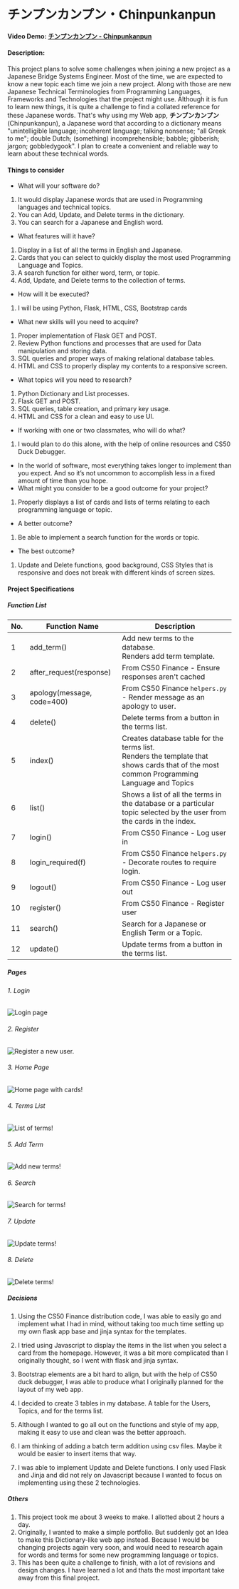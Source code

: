 # チンプンカンプン・Chinpunkanpun
#### Video Demo:  [チンプンカンプン - Chinpunkanpun](https://www.youtube.com/watch?v=NFQ1blxKiEc)
#### Description:
This project plans to solve some challenges when joining a new project as a Japanese Bridge Systems Engineer.
Most of the time, we are expected to know a new topic each time we join a new project.
Along with those are new Japanese Technical Terminologies from Programming Languages, Frameworks and Technologies that the project might use.
Although it is fun to learn new things, it is quite a challenge to find a collated reference for these Japanese words.
That's why using my Web app, **チンプンカンプン**(Chinpunkanpun), a Japanese word that according to a dictionary means "unintelligible language; incoherent language; talking nonsense; "all Greek to me"; double Dutch; (something) incomprehensible; babble; gibberish; jargon; gobbledygook".
I plan to create a convenient and reliable way to learn about these technical words.


#### Things to consider

- What will your software do?<br>
1. It would display Japanese words that are used in Programming languages and technical topics.
2. You can Add, Update, and Delete terms in the dictionary.
3. You can search for a Japanese and English word.


- What features will it have?<br>
1. Display in a list of all the terms in English and Japanese.
2. Cards that you can select to quickly display the most used Programming Language and Topics.
3. A search function for either word, term, or topic.
4. Add, Update, and Delete terms to the collection of terms.

- How will it be executed?<br>
1. I will be using Python, Flask, HTML, CSS, Bootstrap cards

- What new skills will you need to acquire?<br>
1. Proper implementation of Flask GET and POST.
2. Review Python functions and processes that are used for Data manipulation and storing data.
3. SQL queries and proper ways of making relational database tables.
4. HTML and CSS to properly display my contents to a responsive screen.

- What topics will you need to research?<br>
1. Python Dictionary and List processes.
2. Flask GET and POST.
3. SQL queries, table creation, and primary key usage.
4. HTML and CSS for a clean and easy to use UI.

- If working with one or two classmates, who will do what?<br>
1. I would plan to do this alone, with the help of online resources and CS50 Duck Debugger.

- In the world of software, most everything takes longer to implement than you expect. And so it’s not uncommon to accomplish less in a fixed amount of time than you hope.<br>
- What might you consider to be a good outcome for your project?<br>
1. Properly displays a list of cards and lists of terms relating to each programming language or topic.

- A better outcome?<br>
1. Be able to implement a search function for the words or topic.

- The best outcome?<br>
1. Update and Delete functions, good background, CSS Styles that is responsive and does not break with different kinds of screen sizes.

#### Project Specifications
##### Function List
|No.|Function Name|Description|
|---|-------------|-----------|
|1  |add_term()    |Add new terms to the database. <br>Renders add term template.|
|2  |after_request(response)|From CS50 Finance - Ensure responses aren't cached|
|3 |apology(message, code=400)    |From CS50 Finance `helpers.py` - Render message as an apology to user.|
|4  |delete()    |Delete terms from a button in the terms list.|
|5  |index()    |Creates database table for the terms list. <br>Renders the template that shows cards that of the most common Programming Language and Topics|
|6  |list()    |Shows a list of all the terms in the database or a particular topic selected by the user from the cards in the index.|
|7  |login()    |From CS50 Finance - Log user in|
|8  |login_required(f)    |From CS50 Finance `helpers.py` - Decorate routes to require login.|
|9  |logout()    |From CS50 Finance - Log user out|
|10  |register()   |From CS50 Finance - Register user|
|11  |search()    |Search for a Japanese or English Term or a Topic.|
|12  |update()    |Update terms from a button in the terms list.|


##### Pages
###### 1. Login
![Login page](/project/static/pages/login.png "Login page")
###### 2. Register
![Register a new user.](/project/static/pages/register.png "HRegister a new user.")
###### 3. Home Page
![Home page with cards!](/project/static/pages/Home.png "Home page with cards!")
###### 4. Terms List
![List of terms!](/project/static/pages/terms_list.png "List of terms.")
###### 5. Add Term
![Add new terms!](/project/static/pages/add_terms.png "Add new terms!")
###### 6. Search
![Search for terms!](/project/static/pages/search.png "Search for terms!")
###### 7. Update
![Update terms!](/project/static/pages/update.png "Update terms!")
###### 8. Delete
![Delete terms!](/project/static/pages/delete_confirmation.png "Delete terms!")

##### Decisions
1. Using the CS50 Finance distribution code, I was able to easily go and implement what I had in mind, without taking too much time setting up my own flask app base and jinja syntax for the templates.

2. I tried using Javascript to display the items in the list when you select a card from the homepage. However, it was a bit more complicated than I originally thought, so I went with flask and jinja syntax.

3. Bootstrap elements are a bit hard to align, but with the help of CS50 duck debugger, I was able to produce what I originally planned for the layout of my web app.

4. I decided to create 3 tables in my database. A table for the Users, Topics, and for the terms list.

5. Although I wanted to go all out on the functions and style of my app, making it easy to use and clean was the better approach.

6. I am thinking of adding a batch term addition using csv files. Maybe it would be easier to insert items that way.

7. I was able to implement Update and Delete functions. I only used Flask and Jinja and did not rely on Javascript because I wanted to focus on implementing using these 2 technologies.


##### Others
1. This project took me about 3 weeks to make. I allotted about 2 hours a day.
2. Originally, I wanted to make a simple portfolio.
But suddenly got an Idea to make this Dictionary-like web app instead.
Because I would be changing projects again very soon, and would need to research again for words and terms for some new programming language or topics.
3. This has been quite a challenge to finish, with a lot of revisions and design changes. I have learned a lot and thats the most important take away from this final project.
